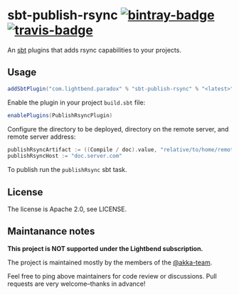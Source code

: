 # sbt-publish-rsync [![bintray-badge][]][bintray] [![travis-badge][]][travis]

[bintray]:               https://bintray.com/sbt/sbt-plugin-releases/sbt-publish-rsync
[bintray-badge]:         https://api.bintray.com/packages/sbt/sbt-plugin-releases/sbt-publish-rsync/images/download.svg
[travis]:                https://travis-ci.org/lightbend/sbt-publish-rsync
[travis-badge]:          https://travis-ci.org/lightbend/sbt-publish-rsync.svg?branch=master

An [sbt](https://www.scala-sbt.org/) plugins that adds rsync capabilities to your projects.

## Usage

```scala
addSbtPlugin("com.lightbend.paradox" % "sbt-publish-rsync" % "<latest>")
```

Enable the plugin in your project `build.sbt` file:

```scala
enablePlugins(PublishRsyncPlugin)
```

Configure the directory to be deployed, directory on the remote server, and remote server address:

```scala
publishRsyncArtifact := ((Compile / doc).value, "relative/to/home/remote/directory")
publishRsyncHost := "doc.server.com"
```

To publish run the `publishRsync` sbt task.

## License

The license is Apache 2.0, see LICENSE.

## Maintanance notes

**This project is NOT supported under the Lightbend subscription.**

The project is maintained mostly by the members of the [@akka-team](https://github.com/orgs/lightbend/teams/akka-team/members).

Feel free to ping above maintainers for code review or discussions. Pull requests are very welcome–thanks in advance!
